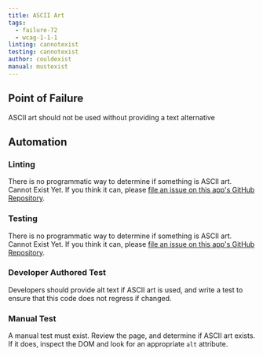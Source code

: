```yaml
---
title: ASCII Art
tags: 
  - failure-72
  - wcag-1-1-1
linting: cannotexist 
testing: cannotexist
author: couldexist
manual: mustexist
---
```


## Point of Failure
ASCII art should not be used without providing a text alternative

## Automation

### Linting
There is no programmatic way to determine if something is ASCII art. Cannot Exist Yet. If you think it can, please [file an issue on this app's GitHub Repository](https://github.com/MelSumner/a11y-automation/issues).

### Testing
There is no programmatic way to determine if something is ASCII art. Cannot Exist Yet. If you think it can, please [file an issue on this app's GitHub Repository](https://github.com/MelSumner/a11y-automation/issues).

### Developer Authored Test
Developers should provide alt text if ASCII art is used, and write a test to ensure that this code does not regress if changed.

### Manual Test
A manual test must exist. Review the page, and determine if ASCII art exists. If it does, inspect the DOM and look for an appropriate `alt` attribute.